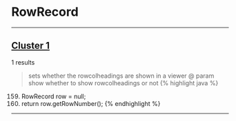 # RowRecord

***

## [Cluster 1](./1)
1 results
> sets whether the rowcolheadings are shown in a viewer @ param show whether to show rowcolheadings or not 
{% highlight java %}
159. RowRecord row = null;
165. return row.getRowNumber();
{% endhighlight %}

***

